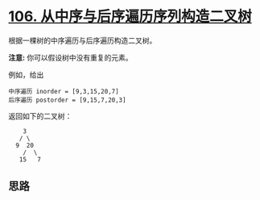 # [106. 从中序与后序遍历序列构造二叉树](https://leetcode-cn.com/problems/construct-binary-tree-from-inorder-and-postorder-traversal/)

根据一棵树的中序遍历与后序遍历构造二叉树。

**注意:**
你可以假设树中没有重复的元素。

例如，给出

```
中序遍历 inorder = [9,3,15,20,7]
后序遍历 postorder = [9,15,7,20,3]
```

返回如下的二叉树：

```
    3
   / \
  9  20
    /  \
   15   7
```

## 思路

